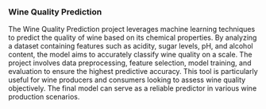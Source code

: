 ### Wine Quality Prediction

The Wine Quality Prediction project leverages machine learning techniques to predict the quality of wine based on its chemical properties. By analyzing a dataset containing features such as acidity, sugar levels, pH, and alcohol content, the model aims to accurately classify wine quality on a scale. The project involves data preprocessing, feature selection, model training, and evaluation to ensure the highest predictive accuracy. This tool is particularly useful for wine producers and consumers looking to assess wine quality objectively. The final model can serve as a reliable predictor in various wine production scenarios.
